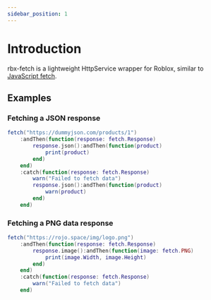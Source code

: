 ```yaml
---
sidebar_position: 1
---
```


# Introduction

rbx-fetch is a lightweight HttpService wrapper for Roblox, similar to [JavaScript fetch](https://developer.mozilla.org/en-US/docs/Web/API/fetch).

## Examples

### Fetching a JSON response

```lua
fetch("https://dummyjson.com/products/1")
	:andThen(function(response: fetch.Response)
		response.json():andThen(function(product)
			print(product)
		end)
	end)
	:catch(function(response: fetch.Response)
		warn("Failed to fetch data")
		response.json():andThen(function(product)
			warn(product)
		end)
	end)
```

### Fetching a PNG data response

```lua
fetch("https://rojo.space/img/logo.png")
    :andThen(function(response: fetch.Response)
        response.image():andThen(function(image: fetch.PNG)
            print(image.Width, image.Height)
        end)
    end)
    :catch(function(response: fetch.Response)
        warn("Failed to fetch data")
    end)
```
